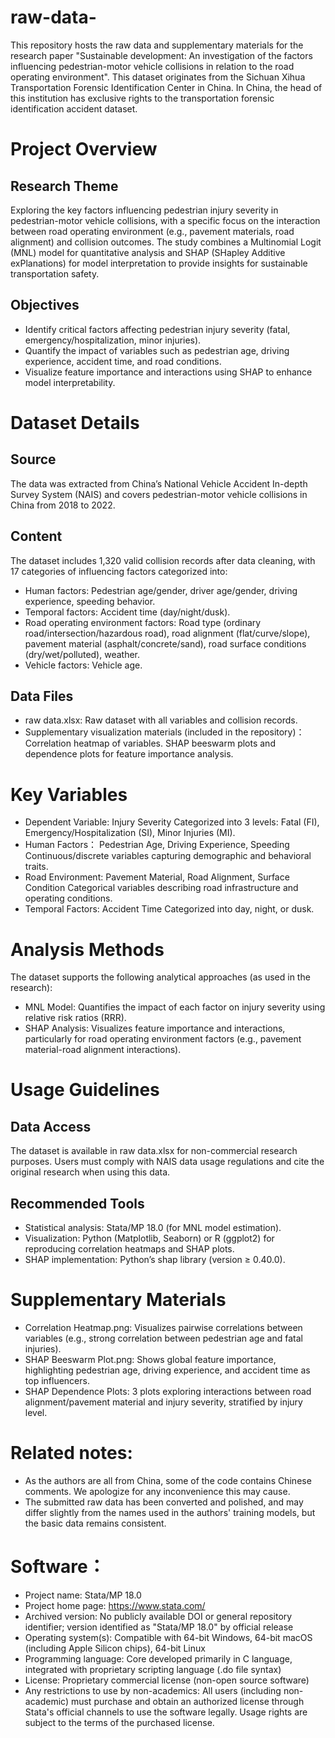 # raw-data-
This repository hosts the raw data and supplementary materials for the research paper "Sustainable development: An investigation of the factors influencing pedestrian-motor vehicle collisions in relation to the road operating environment". This dataset originates from the Sichuan Xihua Transportation Forensic Identification Center in China. In China, the head of this institution has exclusive rights to the transportation forensic identification accident dataset.
# Project Overview
## Research Theme
Exploring the key factors influencing pedestrian injury severity in pedestrian-motor vehicle collisions, with a specific focus on the interaction between road operating environment (e.g., pavement materials, road alignment) and collision outcomes. The study combines a Multinomial Logit (MNL) model for quantitative analysis and SHAP (SHapley Additive exPlanations) for model interpretation to provide insights for sustainable transportation safety.
## Objectives
- Identify critical factors affecting pedestrian injury severity (fatal, emergency/hospitalization, minor injuries).
- Quantify the impact of variables such as pedestrian age, driving experience, accident time, and road conditions.
- Visualize feature importance and interactions using SHAP to enhance model interpretability.
# Dataset Details
## Source
The data was extracted from China’s National Vehicle Accident In-depth Survey System (NAIS) and covers pedestrian-motor vehicle collisions in China from 2018 to 2022.
## Content
The dataset includes 1,320 valid collision records after data cleaning, with 17 categories of influencing factors categorized into:
- Human factors: Pedestrian age/gender, driver age/gender, driving experience, speeding behavior.
- Temporal factors: Accident time (day/night/dusk).
- Road operating environment factors: Road type (ordinary road/intersection/hazardous road), road alignment (flat/curve/slope), pavement material (asphalt/concrete/sand), road surface conditions (dry/wet/polluted), weather.
- Vehicle factors: Vehicle age.
## Data Files
- raw data.xlsx: Raw dataset with all variables and collision records.
- Supplementary visualization materials (included in the repository)：
 Correlation heatmap of variables.
 SHAP beeswarm plots and dependence plots for feature importance analysis.
# Key Variables
- Dependent Variable: Injury Severity	Categorized into 3 levels: Fatal (FI), Emergency/Hospitalization (SI), Minor Injuries (MI).
- Human Factors： Pedestrian Age, Driving Experience, Speeding	Continuous/discrete variables capturing demographic and behavioral traits.
- Road Environment: Pavement Material, Road Alignment, Surface Condition	Categorical variables describing road infrastructure and operating conditions.
- Temporal Factors: Accident Time	Categorized into day, night, or dusk.
# Analysis Methods
The dataset supports the following analytical approaches (as used in the research):
- MNL Model: Quantifies the impact of each factor on injury severity using relative risk ratios (RRR).
- SHAP Analysis: Visualizes feature importance and interactions, particularly for road operating environment factors (e.g., pavement material-road alignment interactions).
# Usage Guidelines
## Data Access
The dataset is available in raw data.xlsx for non-commercial research purposes. Users must comply with NAIS data usage regulations and cite the original research when using this data.
## Recommended Tools
- Statistical analysis: Stata/MP 18.0 (for MNL model estimation).
- Visualization: Python (Matplotlib, Seaborn) or R (ggplot2) for reproducing correlation heatmaps and SHAP plots.
- SHAP implementation: Python’s shap library (version ≥ 0.40.0).
# Supplementary Materials
- Correlation Heatmap.png: Visualizes pairwise correlations between variables (e.g., strong correlation between pedestrian age and fatal injuries).
- SHAP Beeswarm Plot.png: Shows global feature importance, highlighting pedestrian age, driving experience, and accident time as top influencers.
- SHAP Dependence Plots: 3 plots exploring interactions between road alignment/pavement material and injury severity, stratified by injury level.
# Related notes:
- As the authors are all from China, some of the code contains Chinese comments. We apologize for any inconvenience this may cause.
- The submitted raw data has been converted and polished, and may differ slightly from the names used in the authors' training models, but the basic data remains consistent.
# Software：
- Project name: Stata/MP 18.0
- Project home page: https://www.stata.com/
- Archived version: No publicly available DOI or general repository identifier; version identified as "Stata/MP 18.0" by official release
- Operating system(s): Compatible with 64-bit Windows, 64-bit macOS (including Apple Silicon chips), 64-bit Linux
- Programming language: Core developed primarily in C language, integrated with proprietary scripting language (.do file syntax)
- License: Proprietary commercial license (non-open source software)
- Any restrictions to use by non-academics: All users (including non-academic) must purchase and obtain an authorized license through Stata's official channels to use the software legally. Usage rights are subject to the terms of the purchased license.
